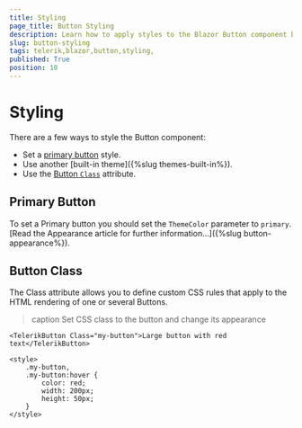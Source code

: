 ```yaml
---
title: Styling
page_title: Button Styling
description: Learn how to apply styles to the Blazor Button component by Telerik UI.
slug: button-styling
tags: telerik,blazor,button,styling,
published: True
position: 10
---
```


# Styling

There are a few ways to style the Button component:

* Set a [primary button](#primary-button) style.
* Use another [built-in theme]({%slug themes-built-in%}).
* Use the [Button `Class`](#button-class) attribute.

## Primary Button

To set a Primary button you should set the `ThemeColor` parameter to `primary`. [Read the Appearance article for further information...]({%slug button-appearance%}).

## Button Class

The Class attribute allows you to define custom CSS rules that apply to the HTML rendering of one or several Buttons.

>caption Set CSS class to the button and change its appearance

````CSHTML
<TelerikButton Class="my-button">Large button with red text</TelerikButton>

<style>
    .my-button,
    .my-button:hover {
        color: red;
        width: 200px;
        height: 50px;
    }
</style>
````
